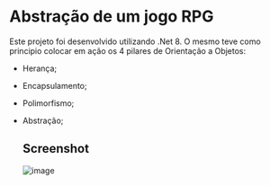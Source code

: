 # Abstração de um jogo RPG
Este projeto foi desenvolvido utilizando .Net 8. O mesmo teve como principio colocar em ação os 4 pilares de Orientação a Objetos:
- Herança;
- Encapsulamento;
- Polimorfismo;
- Abstração;


  ## Screenshot
  ![image](https://github.com/gfonsecadev/abstracao_jogo_rpg/assets/90278833/c1b73246-7187-4db9-aedd-23403df6b822)
